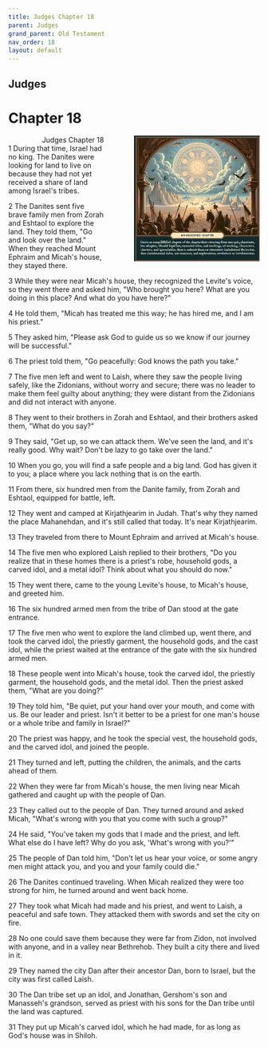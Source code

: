 ```yaml
---
title: Judges Chapter 18
parent: Judges
grand_parent: Old Testament
nav_order: 18
layout: default
---
```


## Judges

# Chapter 18

<div style="clear: both; text-align: right;">
    <img src="/assets/Image/Judges/500/18.jpg" alt="Judges Chapter 18" class="chapter-image" style="max-width: 50%; height: auto; float: right; margin: 0 0 10px 10px; padding-left: 10%;">
    <figcaption style="font-size: 14px;">Judges Chapter 18</figcaption>
</div>
1 During that time, Israel had no king. The Danites were looking for land to live on because they had not yet received a share of land among Israel's tribes.

2 The Danites sent five brave family men from Zorah and Eshtaol to explore the land. They told them, "Go and look over the land." When they reached Mount Ephraim and Micah's house, they stayed there.

3 While they were near Micah's house, they recognized the Levite's voice, so they went there and asked him, "Who brought you here? What are you doing in this place? And what do you have here?"

4 He told them, "Micah has treated me this way; he has hired me, and I am his priest."

5 They asked him, "Please ask God to guide us so we know if our journey will be successful."

6 The priest told them, "Go peacefully: God knows the path you take."

7 The five men left and went to Laish, where they saw the people living safely, like the Zidonians, without worry and secure; there was no leader to make them feel guilty about anything; they were distant from the Zidonians and did not interact with anyone.

8 They went to their brothers in Zorah and Eshtaol, and their brothers asked them, "What do you say?"

9 They said, "Get up, so we can attack them. We've seen the land, and it's really good. Why wait? Don't be lazy to go take over the land."

10 When you go, you will find a safe people and a big land. God has given it to you; a place where you lack nothing that is on the earth.

11 From there, six hundred men from the Danite family, from Zorah and Eshtaol, equipped for battle, left.

12 They went and camped at Kirjathjearim in Judah. That's why they named the place Mahanehdan, and it's still called that today. It's near Kirjathjearim.

13 They traveled from there to Mount Ephraim and arrived at Micah's house.

14 The five men who explored Laish replied to their brothers, "Do you realize that in these homes there is a priest's robe, household gods, a carved idol, and a metal idol? Think about what you should do now."

15 They went there, came to the young Levite's house, to Micah's house, and greeted him.

16 The six hundred armed men from the tribe of Dan stood at the gate entrance.

17 The five men who went to explore the land climbed up, went there, and took the carved idol, the priestly garment, the household gods, and the cast idol, while the priest waited at the entrance of the gate with the six hundred armed men.

18 These people went into Micah's house, took the carved idol, the priestly garment, the household gods, and the metal idol. Then the priest asked them, "What are you doing?"

19 They told him, "Be quiet, put your hand over your mouth, and come with us. Be our leader and priest. Isn't it better to be a priest for one man's house or a whole tribe and family in Israel?"

20 The priest was happy, and he took the special vest, the household gods, and the carved idol, and joined the people.

21 They turned and left, putting the children, the animals, and the carts ahead of them.

22 When they were far from Micah's house, the men living near Micah gathered and caught up with the people of Dan.

23 They called out to the people of Dan. They turned around and asked Micah, "What's wrong with you that you come with such a group?"

24 He said, "You've taken my gods that I made and the priest, and left. What else do I have left? Why do you ask, 'What's wrong with you?'"

25 The people of Dan told him, "Don't let us hear your voice, or some angry men might attack you, and you and your family could die."

26 The Danites continued traveling. When Micah realized they were too strong for him, he turned around and went back home.

27 They took what Micah had made and his priest, and went to Laish, a peaceful and safe town. They attacked them with swords and set the city on fire.

28 No one could save them because they were far from Zidon, not involved with anyone, and in a valley near Bethrehob. They built a city there and lived in it.

29 They named the city Dan after their ancestor Dan, born to Israel, but the city was first called Laish.

30 The Dan tribe set up an idol, and Jonathan, Gershom's son and Manasseh's grandson, served as priest with his sons for the Dan tribe until the land was captured.

31 They put up Micah's carved idol, which he had made, for as long as God's house was in Shiloh.


